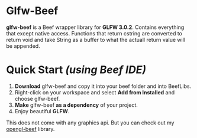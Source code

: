 # Glfw-Beef
**glfw-beef** is a Beef wrapper library for **GLFW 3.0.2**. Contains everything that except native access. Functions that return cstring are converted to return void and take String as a buffer to what the actuall return value will be appended.

# Quick Start *(using Beef IDE)*
1. **Download** glfw-beef and copy it into your beef folder and into BeefLibs.
2. Right-click on your workspace and select **Add from Installed** and choose glfw-beef.
3. **Make** glfw-beef **as a dependency** of your project.
4. Enjoy beautiful **GLFW**.

This does not come with any graphics api. But you can check out my [opengl-beef](https://github.com/MineGame159/opengl-beef) library.